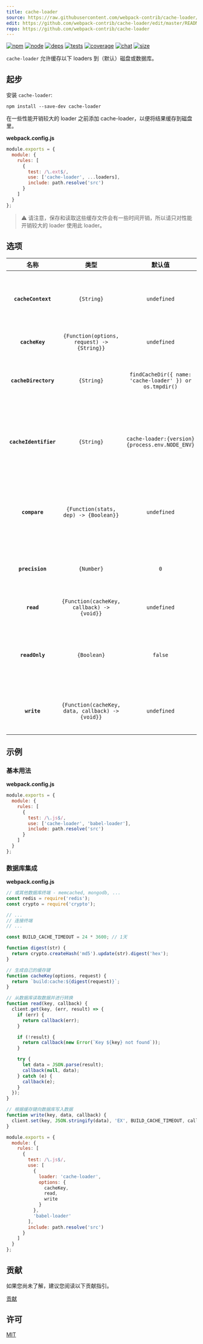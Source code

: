 ```yaml
---
title: cache-loader
source: https://raw.githubusercontent.com/webpack-contrib/cache-loader/master/README.md
edit: https://github.com/webpack-contrib/cache-loader/edit/master/README.md
repo: https://github.com/webpack-contrib/cache-loader
---
```


[![npm][npm]][npm-url]
[![node][node]][node-url]
[![deps][deps]][deps-url]
[![tests][tests]][tests-url]
[![coverage][cover]][cover-url]
[![chat][chat]][chat-url]
[![size][size]][size-url]

`cache-loader` 允许缓存以下 loaders 到（默认）磁盘或数据库。

## 起步

安装 `cache-loader`:

```console
npm install --save-dev cache-loader
```

在一些性能开销较大的 loader 之前添加 cache-loader，以便将结果缓存到磁盘里。

**webpack.config.js**

```js
module.exports = {
  module: {
    rules: [
      {
        test: /\.ext$/,
        use: ['cache-loader', ...loaders],
        include: path.resolve('src')
      }
    ]
  }
};
```

> ⚠️  请注意，保存和读取这些缓存文件会有一些时间开销，所以请只对性能开销较大的 loader 使用此 loader。

## 选项

|         名称          |                       类型                       |                        默认值                        | 描述                                                                                                                                                            |
| :-------------------: | :----------------------------------------------: | :-----------------------------------------------------: | :--------------------------------------------------------------------------------------------------------------------------------------------------------------------- |
|  **`cacheContext`**   |                    `{String}`                    |                       `undefined`                       | 允许覆写默认的缓存上下文以便生成相对缓存路径。默认情况下生成的是绝对路径 |
|    **`cacheKey`**     |    `{Function(options, request) -> {String}}`    |                       `undefined`                       | 允许覆写默认的缓缓存键生成器 |
| **`cacheDirectory`**  |                    `{String}`                    | `findCacheDir({ name: 'cache-loader' }) or os.tmpdir()` | 提供一个可存储缓存项（供默认读/写执行使用）的缓存目录 |
| **`cacheIdentifier`** |                    `{String}`                    |     `cache-loader:{version} {process.env.NODE_ENV}`     | 提供一个用于生成哈希值的无效标识符。可以用于 loaders 的额外依赖（供默认读/写执行使用）|
|     **`compare`**     |      `{Function(stats, dep) -> {Boolean}}`       |                       `undefined`                       | 允许覆写用于比较缓存依赖和当前读取依赖的默认函数，返回值为 `true` 时使用缓存资源 |
|    **`precision`**    |                    `{Number}`                    |                           `0`                           | 在将 `stats` 和 `dep` 参数传入比较函数之前，浮动于 `mtime` 的毫秒数 |
|      **`read`**       |    `{Function(cacheKey, callback) -> {void}}`    |                       `undefined`                       | 允许覆写默认从文件中读取的缓存数据 |
|    **`readOnly`**     |                   `{Boolean}`                    |                         `false`                         | 允许覆写默认值并将缓存设置为只读（比如某些环境中不需要缓存更新，只需要读取）|
|      **`write`**      | `{Function(cacheKey, data, callback) -> {void}}` |                       `undefined`                       | 允许覆写默认向文件写入缓存数据（比如 Redis, memcached）|

## 示例

### 基本用法

**webpack.config.js**

```js
module.exports = {
  module: {
    rules: [
      {
        test: /\.js$/,
        use: ['cache-loader', 'babel-loader'],
        include: path.resolve('src')
      }
    ]
  }
};
```

### 数据库集成

**webpack.config.js**

```js
// 或其他数据库终端 - memcached, mongodb, ...
const redis = require('redis');
const crypto = require('crypto');

// ...
// 连接终端
// ...

const BUILD_CACHE_TIMEOUT = 24 * 3600; // 1天

function digest(str) {
  return crypto.createHash('md5').update(str).digest('hex');
}

// 生成自己的缓存键
function cacheKey(options, request) {
  return `build:cache:${digest(request)}`;
}

// 从数据库读取数据并进行转换
function read(key, callback) {
  client.get(key, (err, result) => {
    if (err) {
      return callback(err);
    }

    if (!result) {
      return callback(new Error(`Key ${key} not found`));
    }

    try {
      let data = JSON.parse(result);
      callback(null, data);
    } catch (e) {
      callback(e);
    }
  });
}

// 根据缓存键向数据库写入数据
function write(key, data, callback) {
  client.set(key, JSON.stringify(data), 'EX', BUILD_CACHE_TIMEOUT, callback);
}

module.exports = {
  module: {
    rules: [
      {
        test: /\.js$/,
        use: [
          {
            loader: 'cache-loader',
            options: {
              cacheKey,
              read,
              write
            }
          },
          'babel-loader'
        ],
        include: path.resolve('src')
      }
    ]
  }
};
```

## 贡献

如果您尚未了解，建议您阅读以下贡献指引。

[贡献](https://github.com/webpack-contrib/cache-loader/blob/master/.github/CONTRIBUTING.md)

## 许可

[MIT](https://github.com/webpack-contrib/cache-loader/blob/master/LICENSE)

[npm]: https://img.shields.io/npm/v/cache-loader.svg
[npm-url]: https://npmjs.com/package/cache-loader
[node]: https://img.shields.io/node/v/cache-loader.svg
[node-url]: https://nodejs.org/
[deps]: https://david-dm.org/webpack-contrib/cache-loader.svg
[deps-url]: https://david-dm.org/webpack-contrib/cache-loader
[tests]: https://dev.azure.com/webpack-contrib/cache-loader/_apis/build/status/webpack-contrib.cache-loader?branchName=master
[tests-url]: https://dev.azure.com/webpack-contrib/cache-loader/_build/latest?definitionId=4&branchName=master
[cover]: https://codecov.io/gh/webpack-contrib/cache-loader/branch/master/graph/badge.svg
[cover-url]: https://codecov.io/gh/webpack-contrib/cache-loader
[chat]: https://badges.gitter.im/webpack/webpack.svg
[chat-url]: https://gitter.im/webpack/webpack
[size]: https://packagephobia.now.sh/badge?p=cache-loader
[size-url]: https://packagephobia.now.sh/result?p=cache-loader
